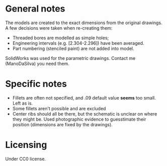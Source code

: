 # General notes
The models are created to the exact dimensions from the original drawings. A few decisions were taken when re-creating them:
* Threaded bores are modelled as simple holes;
* Engineering intervals (e.g. [2.304-2.296]) have been averaged. 
* Part numbering (stenciled paint) are not added into model.

SolidWorks was used for the parametric drawings. Contact me (ManoDaSilva) you need them.

# Specific notes

* Fillets are often not specified, and .09 default value **seems** too small. Left as is. 
* Some fillets aren't possible and are excluded
* Center ribs should all be there, but the schematic is unclear on where they might be. Used photographic evidence to guesstimate their position (dimensions are fixed by the drawings). 

# Licensing
Under CC0 license.